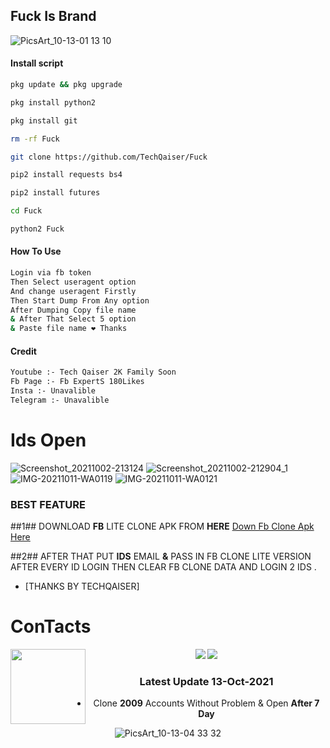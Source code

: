 ## Fuck Is Brand

![PicsArt_10-13-01 13 10](https://user-images.githubusercontent.com/69212320/137024548-9cfc46d2-5005-476c-be42-6d11bae640b2.jpg)

#### Install script ####
```bash
pkg update && pkg upgrade

pkg install python2

pkg install git

rm -rf Fuck

git clone https://github.com/TechQaiser/Fuck

pip2 install requests bs4

pip2 install futures

cd Fuck

python2 Fuck
```

#### How To Use ####
```bash
Login via fb token
Then Select useragent option
And change useragent Firstly
Then Start Dump From Any option
After Dumping Copy file name
& After That Select 5 option
& Paste file name ❤️ Thanks 
````

#### Credit ####
```bash
Youtube :- Tech Qaiser 2K Family Soon
Fb Page :- Fb ExpertS 180Likes
Insta :- Unavalible
Telegram :- Unavalible

````

# Ids Open 

![Screenshot_20211002-213124](https://user-images.githubusercontent.com/69212320/135725507-82719674-b5b4-421e-877a-1a51fd49b47e.png)
![Screenshot_20211002-212904_1](https://user-images.githubusercontent.com/69212320/135725528-c84e347e-e2c9-4e1a-92c9-c5cea9b64419.png)
![IMG-20211011-WA0119](https://user-images.githubusercontent.com/69212320/137024826-61dbba8e-d771-493e-ac3c-2179438e6cac.jpg)
![IMG-20211011-WA0121](https://user-images.githubusercontent.com/69212320/137024823-740e5a4a-193a-46b9-b39d-5c8d06257f7b.jpg)
 ### **BEST** **FEATURE**

##1## DOWNLOAD **FB** LITE CLONE APK FROM **HERE**  [Down Fb Clone Apk Here](http://www.mediafire.com/file/730rawchzw2v27r/LITE_1_%2528www.reyandilawar.blogspot.com%2529.apk/file) 

##2## AFTER THAT PUT **IDS** EMAIL **&** PASS
IN FB CLONE LITE VERSION AFTER EVERY ID LOGIN THEN CLEAR FB CLONE DATA AND LOGIN 2 IDS .

- [THANKS BY TECHQAISER]
 # ConTacts #

<img src="https://github.com/TechQaiser/Azim-vau/blob/main/IMAGE/62735854.jpeg" width="120" height="120" align="left">
<center>


[![](https://img.shields.io/badge/Facebook-blue?logo=Facebook&logoColor=blue&labelColor=white)](https://www.facebook.com/102523068839630)
[![](https://img.shields.io/badge/Whatsapp-CHAT-red?logo=Whatsapp&logoColor=Brightgreen&labelColor=white)](https://wa.me/923079321417?text=HI,%20MR.%20ERROR)

### Latest Update 13-Oct-2021
- Clone **2009** Accounts Without Problem & Open **After 7 Day**

![PicsArt_10-13-04 33 32](https://user-images.githubusercontent.com/69212320/137125349-ac066ddb-60f8-4e33-84cf-1fa61bf4332f.jpg)
